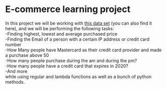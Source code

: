 # E-commerce learning project

In this project we will be working with [this data set](https://www.kaggle.com/datasets/utkarsharya/ecommerce-purchases) (you can also find it here), and we will be performing the following tasks:   
-Finding highest, lowest and average purchased price    
-Finding the Email of a person with a certain IP address or credit card number  
-How Many people have Mastercard as their credit card provider and made a purchase above 50  
-How many people purchase during the am and during the pm?  
-How many people have a credit card that expires in 2020?   
-And more  
while using regular and lambda functions as well as a bunch of python methods.
